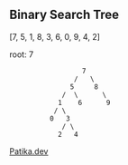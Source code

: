 ## Binary Search Tree

[7, 5, 1, 8, 3, 6, 0, 9, 4, 2] 

root: 7

````
                  7             
                /   \           
               5     8          
             /  \      \        
            1    6      9       
           / \                  
          0   3                 
             / \                
            2   4               
````

[Patika.dev](https://www.patika.dev/tr)